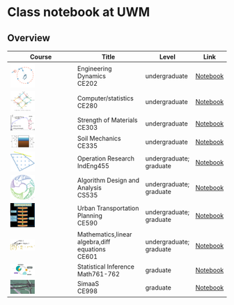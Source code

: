 # Class notebook at UWM

## Overview

| Course                                                       | Title                                                | Level                        | Link                            |
| ------------------------------------------------------------ | ---------------------------------------------------- | ---------------------------- | ------------------------------- |
| <img src="./CE202/Dynamics_img/dynamics_icon.svg" alt="dynamics_icon" style="max-width:40%" /> | Engineering Dynamics<br /> CE202                     | undergraduate                | [Notebook](CE202/Dynamics.md)   |
| <img src="./img/computer_statistics.png" alt="computer stats" style="max-width:40%;" /> | Computer/statistics <br />CE280                      | undergraduate                | [Notebook](CE280/statistics.md) |
| <img src="./img/strength.gif"  style="max-width:40%;" />     | Strength of Materials<br />CE303                     | undergraduate                | [Notebook](CE303/CE303.md)      |
| <img src="./img/soil mechanics.png" alt="soil_mecha" style="max-width:40%;" /> | Soil Mechanics <br />CE335                           | undergraduate                | [Notebook](CE335/README.md)     |
| <img src="./img/OR.png" style="max-width:40%;" />            | Operation Research<br />IndEng455                    | undergraduate;<br />graduate | [Notebook](IndEng455/README.md) |
| <img src="./img/Algorithm.png" style="max-width:40%;" />     | Algorithm Design and Analysis<br />CS535             | undergraduate;<br />graduate | [Notebook](CS535/README.md)     |
| <img src="./img/The-Four-step-model.png"  style="max-width:40%;" /> | Urban Transportation Planning<br />CE590             | undergraduate;<br />graduate | [Notebook](CE590/README.md)     |
| <img src="./img/ODE.svg" style="max-width:40%;" />           | Mathematics,linear algebra,diff equations<br />CE601 | undergraduate;<br />graduate | [Notebook](Math601/math601.md)  |
| <img src="./img/stats_inference.png"  style="max-width:40%;" /> | Statistical Inference<br />Math761-762               | graduate                     | [Notebook](Math7612/stat762.md) |
| <img src="./img/corsim.jpg"  style="max-width:40%;" />       | SimaaS<br />CE998                                    | graduate                     | [Notebook](CE998/CE998.md)      |





